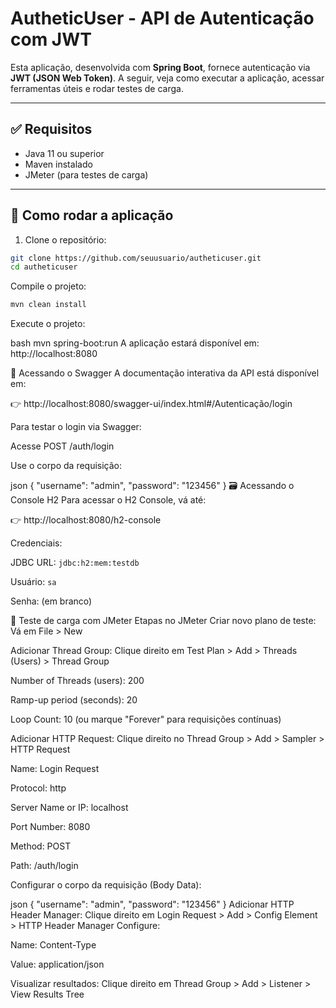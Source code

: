 # AutheticUser - API de Autenticação com JWT

Esta aplicação, desenvolvida com **Spring Boot**, fornece autenticação via **JWT (JSON Web Token)**. A seguir, veja como executar a aplicação, acessar ferramentas úteis e rodar testes de carga.

---

## ✅ Requisitos

- Java 11 ou superior
- Maven instalado
- JMeter (para testes de carga)

---

## 🚀 Como rodar a aplicação

1. Clone o repositório:

```bash
git clone https://github.com/seuusuario/autheticuser.git
cd autheticuser
```
Compile o projeto:
```bash
mvn clean install
```
Execute o projeto:

bash
mvn spring-boot:run
A aplicação estará disponível em: http://localhost:8080

📄 Acessando o Swagger
A documentação interativa da API está disponível em:

👉 http://localhost:8080/swagger-ui/index.html#/Autenticação/login

Para testar o login via Swagger:

Acesse POST /auth/login

Use o corpo da requisição:

json
{
  "username": "admin",
  "password": "123456"
}
🗃️ Acessando o Console H2
Para acessar o H2 Console, vá até:

👉 http://localhost:8080/h2-console

Credenciais:

JDBC URL: `jdbc:h2:mem:testdb`

Usuário: `sa`

Senha: (em branco)

🧪 Teste de carga com JMeter
Etapas no JMeter
Criar novo plano de teste: Vá em File > New

Adicionar Thread Group: Clique direito em Test Plan > Add > Threads (Users) > Thread Group

Number of Threads (users): 200

Ramp-up period (seconds): 20

Loop Count: 10 (ou marque "Forever" para requisições contínuas)

Adicionar HTTP Request: Clique direito no Thread Group > Add > Sampler > HTTP Request

Name: Login Request

Protocol: http

Server Name or IP: localhost

Port Number: 8080

Method: POST

Path: /auth/login

Configurar o corpo da requisição (Body Data):

json
{
  "username": "admin",
  "password": "123456"
}
Adicionar HTTP Header Manager: Clique direito em Login Request > Add > Config Element > HTTP Header Manager Configure:

Name: Content-Type

Value: application/json

Visualizar resultados: Clique direito em Thread Group > Add > Listener > View Results Tree
